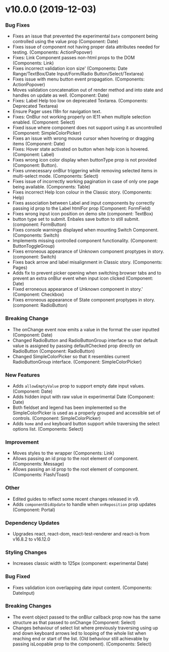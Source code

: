 # v10.0.0 (2019-12-03)
### Bug Fixes
* Fixes an issue that prevented the experimental `Date` component being controlled using the value prop (Component: Date)
* Fixes issue of component not having proper data attributes needed for testing. (Components: ActionPopover)
* Fixes: Link Component passes non-html props to the DOM (Components: Link)
* Fixes incorrect validation icon size' (Components: Date Range/TextBox/Date Input/Form/Radio Button/Select/Textarea)
* Fixes issue with menu button event propagation. (Components: ActionPopover)
* Moves validation concatenation out of render method and into state and handles on update as well. (Component: Date)
* Fixes: Label Help too low on deprecated Textarea. (Components: Deprecated Textarea)
* Ensure Pager uses I18n for navigation text.
* Fixes: OnBlur not working properly on IE11 when multiple selection enabled. (Component: Select)
* Fixed issue where component does not support using it as uncontrolled (Component: SimpleColorPicker)
* Fixes an issue with wrong mouse cursor when hovering or dragging items (Component: Date)
* Fixes: Hover state activated on button when help icon is hovered. (Component: Label)
* Fixes wrong icon color display when buttonType prop is not provided (Component: Button).
* Fixes unnecessary onBlur triggering while removing selected items in multi-select mode. (Components: Select)
* Fixes issue of incorrectly working pagination in case of only one page being available. (Components: Table)
* Fixes incorrect Help Icon colour in the Classic story. (Components: Help)
* Fixes association between Label and input components by correctly passing id prop to the Label htmlFor prop (Component: FormField)
* Fixes wrong input icon position on demo site (component: TextBox)
* button type set to submit. Enbales save button to still submit. (component: FormButton)
* Fixes console warnings displayed when mounting Switch Component. (Components: Switch)
* Implements missing controlled component functionality. (Component: ButtonToggleGroup)
* Fixes erroneous appearance of Unknown component proptypes in story. (component: Switch)
* Fixes back arrow and label misalignment in Classic story. (Components: Pages)
* Adds fix to prevent picker opening when switching browser tabs and to prevent an extra onBlur event when input icon clicked (Component: Date)
* Fixed erroneous appearance of Unknown component in story.' (Component: Checkbox)
* Fixes erroneous appearance of State component proptypes in story. (component: RadioButton)

### Breaking Change
* The onChange event now emits a value in the format the user inputted (Component: Date)
* Changed RadioButton and RadioButtonGroup interface so that default value is assigned by passing defaultChecked prop directly on RadioButton (Component: RadioButton)
* Changed SimpleColorPicker so that it resembles current RadioButtonGroup interface. (Component: SimpleColorPicker)

### New Features
* Adds `allowEmptyValue` prop to support empty date input values. (Component: Date)
* Adds hidden input with raw value in experimental Date (Component: Date)
* Both fieldset and legend has been implemented so the SimpleColorPicker is used as a properly grouped and accessible set of controls. (Component: SimpleColorPicker)
* Adds `home` and `end` keyboard button support while traversing the select options list. (Components: Select)

### Improvement
* Moves styles to the wrapper (Components: Link)
* Allows passing an id prop to the root element of component. (Components: Message)
* Allows passing an id prop to the root element of component. (Components: Flash/Toast)

### Other
* Edited guides to reflect some recent changes released in v9.
* Adds `componentDidUpdate` to handle when `onReposition` prop updates (Component: Portal)

### Dependency Updates
* Upgrades react, react-dom, react-test-renderer and react-is from v16.8.2 to v16.12.0

### Styling Changes
* Increases classic width to 125px (component: experimental Date)

### Bug Fixed
* Fixes validation icon overlapping date input content. (Components: DateInput)

### Breaking Changes
* The event object passed to the onBlur callback prop now has the same structure as that passed to onChange (Component: Select)
* Changes behaviour of select list where previously traversing using up and down keyboard arrows led to looping of the whole list when reaching end or start of the list. (Old behaviour still achievable by passing isLoopable prop to the component). (Components: Select)

